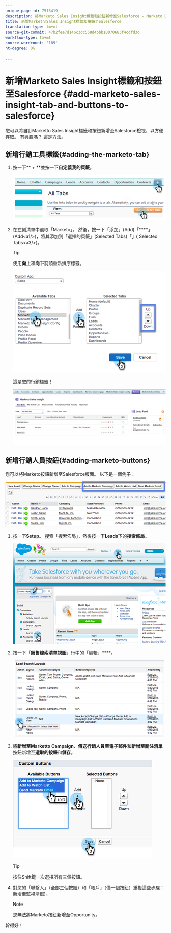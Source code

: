 ```yaml
---
unique-page-id: 7516419
description: 將Marketo Sales Insight標籤和按鈕新增至Salesforce - Marketo Docs —— 產品檔案
title: 新增Market至Sales Insight標籤和按鈕至Salesforce
translation-type: tm+mt
source-git-commit: 47b2fee7d146c3dc558d4bbb10070683f4cdfd3d
workflow-type: tm+mt
source-wordcount: '189'
ht-degree: 0%

---
```



# 新增Marketo Sales Insight標籤和按鈕至Salesforce {#add-marketo-sales-insight-tab-and-buttons-to-salesforce}

您可以將自訂Marketto Sales Insight標籤和按鈕新增至Salesforce檢視，以方便存取。 有興趣嗎？ 這是方法。

## 新增行銷工具標籤{#adding-the-marketo-tab}

1. 按一下** + **並按一下&#x200B;**自定義我的頁籤**。

   ![](assets/image2014-9-24-17-3a38-3a25.png)

1. 在左側清單中選取「Marketo」。 然後，按一下「添加」(Add)「****」(Add&lt;a1/>)，將其添加到「選擇的頁籤」(Selected Tabs)「**」(** Selected Tabs&lt;a3/>)。

   >[!TIP]
   >
   >使用&#x200B;**向上**&#x200B;和&#x200B;**向下**&#x200B;箭頭重新排序標籤。

   ![](assets/image2015-5-27-13-3a42-3a59.png)

   這是您的行銷標籤！

   ![](assets/three-1.png)

## 新增行銷人員按鈕{#adding-marketo-buttons}

您可以將Marketo按鈕新增至Salesforce版面。 以下是一個例子：

![](assets/image2015-5-26-17-3a7-3a18.png)

1. 按一下&#x200B;**Setup**。 搜索「搜索佈局」，然後按一下&#x200B;**Leads**&#x200B;下的&#x200B;**搜索佈局**。

   ![](assets/image2015-5-26-14-3a59-3a53.png)

1. 按一下「**銷售線索清單視圖**」行中的「編輯」****。

   ![](assets/image2015-5-26-16-3a7-3a24.png)

1. 將&#x200B;**新增至Marketto Campaign**、**傳送行銷人員至電子郵件**&#x200B;和&#x200B;**新增至關注清單**&#x200B;按鈕新增至&#x200B;**選取的按鈕**&#x200B;和&#x200B;**儲存**。

   ![](assets/image2015-5-26-16-3a59-3a34.png)

   >[!TIP]
   >
   >按住Shift鍵一次選擇所有三個按鈕。

1. 對您的「聯繫人」（全部三個按鈕）和「帳戶」（僅一個按鈕）重複這些步驟：新增至監視清單)。

   >[!NOTE]
   >
   >您無法將Marketo按鈕新增至Opportunity。

幹得好！
